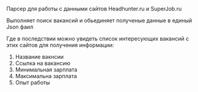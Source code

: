 Парсер для работы с данными сайтов Headhunter.ru и SuperJob.ru

Выполняет поиск вакансий и обьединяет полученые данные в единый Json фаил

Где в последствии можно увидеть список интересующих вакансий с этих сайтов для получения информации:
1) Название вакнсии
2) Ссылка на вакансию
3) Минимальная зарплата
4) Максимальна зарплата
5) Опыт работы
